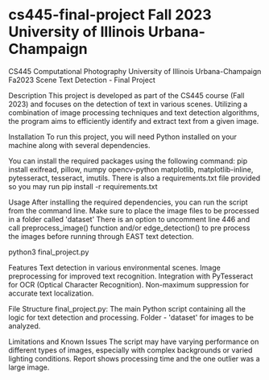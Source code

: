# cs445-final-project Fall 2023 University of Illinois Urbana-Champaign
CS445 Computational Photography
University of Illinois Urbana-Champaign
Fa2023
Scene Text Detection - Final Project

Description
This project is developed as part of the CS445 course (Fall 2023) and focuses on the detection of text in various scenes. Utilizing a combination of image processing techniques and text detection algorithms, the program aims to efficiently identify and extract text from a given image.


Installation
To run this project, you will need Python installed on your machine along with several dependencies.

You can install the required packages using the following command:
pip install exifread, pillow, numpy opencv-python matplotlib, matplotlib-inline, pytesseract, tesseract, imutils.  There is also a requirements.txt file provided so you may run pip install -r requirements.txt

Usage
After installing the required dependencies, you can run the script from the command line. Make sure to place the image files to be processed in a folder called 'dataset'
There is an option to uncomment line 446 and call preprocess_image() function and/or edge_detection() to pre process the images before running through EAST text detection.


python3 final_project.py

Features
Text detection in various environmental scenes.
Image preprocessing for improved text recognition.
Integration with PyTesseract for OCR (Optical Character Recognition).
Non-maximum suppression for accurate text localization.

File Structure
final_project.py: The main Python script containing all the logic for text detection and processing.
Folder - 'dataset' for images to be analyzed.

Limitations and Known Issues
The script may have varying performance on different types of images, especially with complex backgrounds or varied lighting conditions.  Report shows processing time and the one outlier was a large image.

